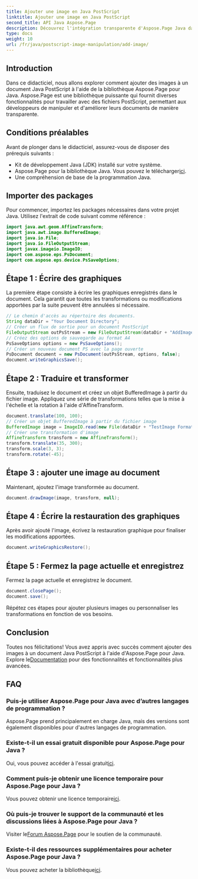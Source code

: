 ```yaml
---
title: Ajouter une image en Java PostScript
linktitle: Ajouter une image en Java PostScript
second_title: API Java Aspose.Page
description: Découvrez l'intégration transparente d'Aspose.Page Java dans ce didacticiel sur l'ajout d'images aux documents PostScript. Élevez vos capacités de manipulation de documents.
type: docs
weight: 10
url: /fr/java/postscript-image-manipulation/add-image/
---
```

## Introduction
Dans ce didacticiel, nous allons explorer comment ajouter des images à un document Java PostScript à l'aide de la bibliothèque Aspose.Page pour Java. Aspose.Page est une bibliothèque puissante qui fournit diverses fonctionnalités pour travailler avec des fichiers PostScript, permettant aux développeurs de manipuler et d'améliorer leurs documents de manière transparente.
## Conditions préalables
Avant de plonger dans le didacticiel, assurez-vous de disposer des prérequis suivants :
- Kit de développement Java (JDK) installé sur votre système.
-  Aspose.Page pour la bibliothèque Java. Vous pouvez le télécharger[ici](https://releases.aspose.com/page/java/).
- Une compréhension de base de la programmation Java.
## Importer des packages
Pour commencer, importez les packages nécessaires dans votre projet Java. Utilisez l'extrait de code suivant comme référence :
```java
import java.awt.geom.AffineTransform;
import java.awt.image.BufferedImage;
import java.io.File;
import java.io.FileOutputStream;
import javax.imageio.ImageIO;
import com.aspose.eps.PsDocument;
import com.aspose.eps.device.PsSaveOptions;
```
## Étape 1 : Écrire des graphiques
La première étape consiste à écrire les graphiques enregistrés dans le document. Cela garantit que toutes les transformations ou modifications apportées par la suite peuvent être annulées si nécessaire.
```java
// Le chemin d'accès au répertoire des documents.
String dataDir = "Your Document Directory";
// Créer un flux de sortie pour un document PostScript
FileOutputStream outPsStream = new FileOutputStream(dataDir + "AddImage_outPS.ps");
// Créez des options de sauvegarde au format A4
PsSaveOptions options = new PsSaveOptions();
// Créer un nouveau document PS avec la page ouverte
PsDocument document = new PsDocument(outPsStream, options, false);
document.writeGraphicsSave();
```
## Étape 2 : Traduire et transformer
Ensuite, traduisez le document et créez un objet BufferedImage à partir du fichier image. Appliquez une série de transformations telles que la mise à l'échelle et la rotation à l'aide d'AffineTransform.
```java
document.translate(100, 100);
// Créer un objet BufferedImage à partir du fichier image
BufferedImage image = ImageIO.read(new File(dataDir + "TestImage Format24bppRgb.jpg"));
// Créer une transformation d'image
AffineTransform transform = new AffineTransform();
transform.translate(35, 300);
transform.scale(3, 3);
transform.rotate(-45);
```
## Étape 3 : ajouter une image au document
Maintenant, ajoutez l'image transformée au document.
```java
document.drawImage(image, transform, null);
```
## Étape 4 : Écrire la restauration des graphiques
Après avoir ajouté l'image, écrivez la restauration graphique pour finaliser les modifications apportées.
```java
document.writeGraphicsRestore();
```
## Étape 5 : Fermez la page actuelle et enregistrez
Fermez la page actuelle et enregistrez le document.
```java
document.closePage();
document.save();
```
Répétez ces étapes pour ajouter plusieurs images ou personnaliser les transformations en fonction de vos besoins.
## Conclusion
 Toutes nos félicitations! Vous avez appris avec succès comment ajouter des images à un document Java PostScript à l'aide d'Aspose.Page pour Java. Explore le[Documentation](https://reference.aspose.com/page/java/) pour des fonctionnalités et fonctionnalités plus avancées.
## FAQ
### Puis-je utiliser Aspose.Page pour Java avec d’autres langages de programmation ?
Aspose.Page prend principalement en charge Java, mais des versions sont également disponibles pour d'autres langages de programmation.
### Existe-t-il un essai gratuit disponible pour Aspose.Page pour Java ?
 Oui, vous pouvez accéder à l'essai gratuit[ici](https://releases.aspose.com/).
### Comment puis-je obtenir une licence temporaire pour Aspose.Page pour Java ?
 Vous pouvez obtenir une licence temporaire[ici](https://purchase.aspose.com/temporary-license/).
### Où puis-je trouver le support de la communauté et les discussions liées à Aspose.Page pour Java ?
 Visiter le[Forum Aspose.Page](https://forum.aspose.com/c/page/39) pour le soutien de la communauté.
### Existe-t-il des ressources supplémentaires pour acheter Aspose.Page pour Java ?
 Vous pouvez acheter la bibliothèque[ici](https://purchase.aspose.com/buy).